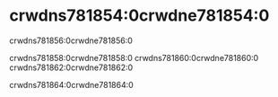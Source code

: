 # crwdns781854:0crwdne781854:0

<p class="description">crwdns781856:0crwdne781856:0</p>

crwdns781858:0crwdne781858:0 crwdns781860:0crwdne781860:0 crwdns781862:0crwdne781862:0

crwdns781864:0crwdne781864:0